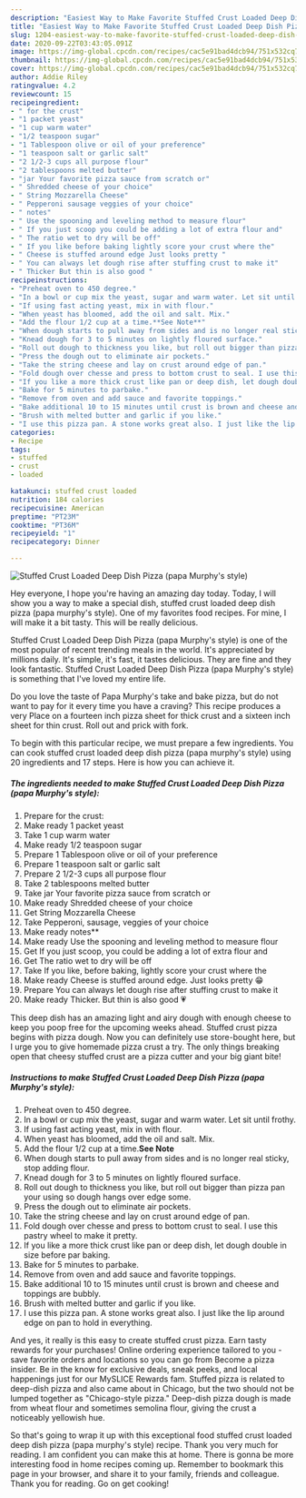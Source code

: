 ```yaml
---
description: "Easiest Way to Make Favorite Stuffed Crust Loaded Deep Dish Pizza (papa Murphy&amp;#39;s style)"
title: "Easiest Way to Make Favorite Stuffed Crust Loaded Deep Dish Pizza (papa Murphy&amp;#39;s style)"
slug: 1204-easiest-way-to-make-favorite-stuffed-crust-loaded-deep-dish-pizza-papa-murphy-and-39-s-style
date: 2020-09-22T03:43:05.091Z
image: https://img-global.cpcdn.com/recipes/cac5e91bad4dcb94/751x532cq70/stuffed-crust-loaded-deep-dish-pizza-papa-murphys-style-recipe-main-photo.jpg
thumbnail: https://img-global.cpcdn.com/recipes/cac5e91bad4dcb94/751x532cq70/stuffed-crust-loaded-deep-dish-pizza-papa-murphys-style-recipe-main-photo.jpg
cover: https://img-global.cpcdn.com/recipes/cac5e91bad4dcb94/751x532cq70/stuffed-crust-loaded-deep-dish-pizza-papa-murphys-style-recipe-main-photo.jpg
author: Addie Riley
ratingvalue: 4.2
reviewcount: 15
recipeingredient:
- " for the crust"
- "1 packet yeast"
- "1 cup warm water"
- "1/2 teaspoon sugar"
- "1 Tablespoon olive or oil of your preference"
- "1 teaspoon salt or garlic salt"
- "2 1/2-3 cups all purpose flour"
- "2 tablespoons melted butter"
- "jar Your favorite pizza sauce from scratch or"
- " Shredded cheese of your choice"
- " String Mozzarella Cheese"
- " Pepperoni sausage veggies of your choice"
- " notes"
- " Use the spooning and leveling method to measure flour"
- " If you just scoop you could be adding a lot of extra flour and"
- " The ratio wet to dry will be off"
- " If you like before baking lightly score your crust where the"
- " Cheese is stuffed around edge Just looks pretty "
- " You can always let dough rise after stuffing crust to make it"
- " Thicker But thin is also good "
recipeinstructions:
- "Preheat oven to 450 degree."
- "In a bowl or cup mix the yeast, sugar and warm water. Let sit until frothy."
- "If using fast acting yeast, mix in with flour."
- "When yeast has bloomed, add the oil and salt. Mix."
- "Add the flour 1/2 cup at a time.**See Note**"
- "When dough starts to pull away from sides and is no longer real sticky, stop adding flour."
- "Knead dough for 3 to 5 minutes on lightly floured surface."
- "Roll out dough to thickness you like, but roll out bigger than pizza pan your using so dough hangs over edge some."
- "Press the dough out to eliminate air pockets."
- "Take the string cheese and lay on crust around edge of pan."
- "Fold dough over chesse and press to bottom crust to seal. I use this pastry wheel to make it pretty."
- "If you like a more thick crust like pan or deep dish, let dough double in size before par baking."
- "Bake for 5 minutes to parbake."
- "Remove from oven and add sauce and favorite toppings."
- "Bake additional 10 to 15 minutes until crust is brown and cheese and toppings are bubbly."
- "Brush with melted butter and garlic if you like."
- "I use this pizza pan. A stone works great also. I just like the lip around edge on pan to hold in everything."
categories:
- Recipe
tags:
- stuffed
- crust
- loaded

katakunci: stuffed crust loaded 
nutrition: 184 calories
recipecuisine: American
preptime: "PT23M"
cooktime: "PT36M"
recipeyield: "1"
recipecategory: Dinner

---
```



![Stuffed Crust Loaded Deep Dish Pizza (papa Murphy&#39;s style)](https://img-global.cpcdn.com/recipes/cac5e91bad4dcb94/751x532cq70/stuffed-crust-loaded-deep-dish-pizza-papa-murphys-style-recipe-main-photo.jpg)

Hey everyone, I hope you're having an amazing day today. Today, I will show you a way to make a special dish, stuffed crust loaded deep dish pizza (papa murphy&#39;s style). One of my favorites food recipes. For mine, I will make it a bit tasty. This will be really delicious.

Stuffed Crust Loaded Deep Dish Pizza (papa Murphy&#39;s style) is one of the most popular of recent trending meals in the world. It's appreciated by millions daily. It's simple, it's fast, it tastes delicious. They are fine and they look fantastic. Stuffed Crust Loaded Deep Dish Pizza (papa Murphy&#39;s style) is something that I've loved my entire life.

Do you love the taste of Papa Murphy&#39;s take and bake pizza, but do not want to pay for it every time you have a craving? This recipe produces a very Place on a fourteen inch pizza sheet for thick crust and a sixteen inch sheet for thin crust. Roll out and prick with fork.


To begin with this particular recipe, we must prepare a few ingredients. You can cook stuffed crust loaded deep dish pizza (papa murphy&#39;s style) using 20 ingredients and 17 steps. Here is how you can achieve it.

<!--inarticleads1-->

##### The ingredients needed to make Stuffed Crust Loaded Deep Dish Pizza (papa Murphy&#39;s style):

1. Prepare  for the crust:
1. Make ready 1 packet yeast
1. Take 1 cup warm water
1. Make ready 1/2 teaspoon sugar
1. Prepare 1 Tablespoon olive or oil of your preference
1. Prepare 1 teaspoon salt or garlic salt
1. Prepare 2 1/2-3 cups all purpose flour
1. Take 2 tablespoons melted butter
1. Take jar Your favorite pizza sauce from scratch or
1. Make ready  Shredded cheese of your choice
1. Get  String Mozzarella Cheese
1. Take  Pepperoni, sausage, veggies of your choice
1. Make ready  notes**
1. Make ready  Use the spooning and leveling method to measure flour
1. Get  If you just scoop, you could be adding a lot of extra flour and
1. Get  The ratio wet to dry will be off
1. Take  If you like, before baking, lightly score your crust where the
1. Make ready  Cheese is stuffed around edge. Just looks pretty 😁
1. Prepare  You can always let dough rise after stuffing crust to make it
1. Make ready  Thicker. But thin is also good 💗


This deep dish has an amazing light and airy dough with enough cheese to keep you poop free for the upcoming weeks ahead. Stuffed crust pizza begins with pizza dough. Now you can definitely use store-bought here, but I urge you to give homemade pizza crust a try. The only things breaking open that cheesy stuffed crust are a pizza cutter and your big giant bite! 

<!--inarticleads2-->

##### Instructions to make Stuffed Crust Loaded Deep Dish Pizza (papa Murphy&#39;s style):

1. Preheat oven to 450 degree.
1. In a bowl or cup mix the yeast, sugar and warm water. Let sit until frothy.
1. If using fast acting yeast, mix in with flour.
1. When yeast has bloomed, add the oil and salt. Mix.
1. Add the flour 1/2 cup at a time.**See Note**
1. When dough starts to pull away from sides and is no longer real sticky, stop adding flour.
1. Knead dough for 3 to 5 minutes on lightly floured surface.
1. Roll out dough to thickness you like, but roll out bigger than pizza pan your using so dough hangs over edge some.
1. Press the dough out to eliminate air pockets.
1. Take the string cheese and lay on crust around edge of pan.
1. Fold dough over chesse and press to bottom crust to seal. I use this pastry wheel to make it pretty.
1. If you like a more thick crust like pan or deep dish, let dough double in size before par baking.
1. Bake for 5 minutes to parbake.
1. Remove from oven and add sauce and favorite toppings.
1. Bake additional 10 to 15 minutes until crust is brown and cheese and toppings are bubbly.
1. Brush with melted butter and garlic if you like.
1. I use this pizza pan. A stone works great also. I just like the lip around edge on pan to hold in everything.


And yes, it really is this easy to create stuffed crust pizza. Earn tasty rewards for your purchases! Online ordering experience tailored to you - save favorite orders and locations so you can go from Become a pizza insider. Be in the know for exclusive deals, sneak peeks, and local happenings just for our MySLICE Rewards fam. Stuffed pizza is related to deep-dish pizza and also came about in Chicago, but the two should not be lumped together as &#34;Chicago-style pizza.&#34; Deep-dish pizza dough is made from wheat flour and sometimes semolina flour, giving the crust a noticeably yellowish hue. 

So that's going to wrap it up with this exceptional food stuffed crust loaded deep dish pizza (papa murphy&#39;s style) recipe. Thank you very much for reading. I am confident you can make this at home. There is gonna be more interesting food in home recipes coming up. Remember to bookmark this page in your browser, and share it to your family, friends and colleague. Thank you for reading. Go on get cooking!
